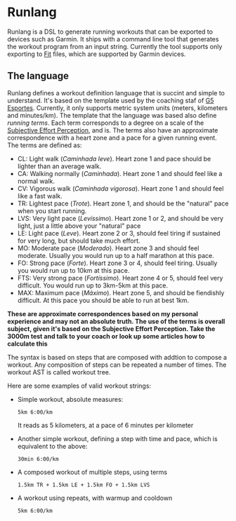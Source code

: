 # Runlang

Runlang is a DSL to generate running workouts that can be exported to devices such as Garmin. It ships with a command line tool that generates the workout program from an input string. Currently the tool supports only exporting to [Fit](https://developer.garmin.com/fit/overview/) files, which are supported by Garmin devices.

## The language

Runlang defines a workout definition language that is succint and simple to understand. It's based on the template used by the coaching staf of [G5 Esportes](https://g5esportes.com/). Currently, it only supports metric system units (meters, kilometers and minutes/km). The template that the language was based also define *running terms*. Each term corresponds to a degree on a scale of the [Subjective Effort Perception](), and is. The terms also have an approximate correspondence with a heart zone and a pace for a given running event. The terms are defined as:

- CL: Light walk (*Caminhada leve*). Heart zone 1 and pace should be lighter than an average walk.
- CA: Walking normally (*Caminhada*). Heart zone 1 and should feel like a normal walk.
- CV: Vigorous walk (*Caminhada vigorosa*). Heart zone 1 and should feel like a fast walk.
- TR: Lightest pace (*Trote*). Heart zone 1, and should be the "natural" pace when you start running.
- LVS: Very light pace (*Levíssimo*). Heart zone 1 or 2, and should be very light, just a little above your "natural" pace
- LE: Light pace (*Leve*). Heart zone 2 or 3, should feel tiring if sustained for very long, but should take much effort.
- MO: Moderate pace (*Moderado*). Heart zone 3 and should feel moderate. Usually you would run up to a half marathon at this pace.
- FO: Strong pace (*Forte*). Heart zone 3 or 4, should feel tiring. Usually you would run up to 10km at this pace.
- FTS: Very strong pace (*Fortíssimo*). Heart zone 4 or 5, should feel very difficult. You would run up to 3km-5km at this pace.
- MAX: Maximum pace (*Máximo*). Heart zone 5, and should be fiendishly difficult. At this pace you should be able to run at best 1km.

**These are approximate correspondences based on my personal experience and may not an absolute truth. The use of the terms is overall subject, given it's based on the Subjective Effort Perception. Take the 3000m test and talk to your coach or look up some articles how to calculate this**

The syntax is based on steps that are composed with addtion to compose a workout. Any composition of steps can be repeated a number of times. The workout AST is called workout tree.

Here are some examples of valid workout strings:

- Simple workout, absolute measures:
  ```
  5km 6:00/km
  ```
  It reads as 5 kilometers, at a pace of 6 minutes per kilometer
  
- Another simple workout, defining a step with time and pace, which is equivalent to the above:
  ```
  30min 6:00/km
  ```
- A composed workout of multiple steps, using terms
  ```
  1.5km TR + 1.5km LE + 1.5km FO + 1.5km LVS
  ```
- A workout using repeats, with warmup and cooldown
  ```
  5km 6:00/km
  ```
